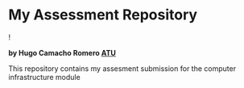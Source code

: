 # My Assessment Repository


 ! [](imaghttps://oikotimes.com/wp-content/uploads/2022/06/cloud.jpge)



**by Hugo Camacho Romero [ATU](https://www.atu.ie/)**




This repository contains my assesment submission for the computer infrastructure module




